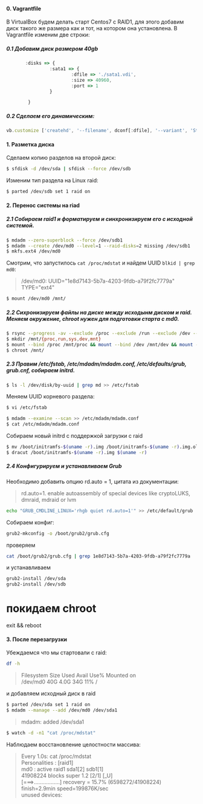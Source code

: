 #### 0. Vagrantfile

В VirtualBox будем делать старт Centos7 с RAID1, для этого добавим диск такого же размера как и тот, на котором она установлена.
В Vagrantfile изменим две строки:
##### 0.1 Добавим диск размером 40gb

```js
       :disks => {
                :sata1 => {
                        :dfile => './sata1.vdi',
                        :size => 40960,
                        :port => 1
                }

        }
```

##### 0.2 Сделаем его динамическим:

```js
vb.customize ['createhd', '--filename', dconf[:dfile], '--variant', 'Standard', '--size', dconf[:size]]
```

#### 1. Разметка диска

Сделаем копию разделов на второй диск:

```sh
$ sfdisk -d /dev/sda | sfdisk --force /dev/sdb
```

Изменим тип раздела на Linux raid:

```sh
$ parted /dev/sdb set 1 raid on
```

#### 2. Перенос системы на riad

##### 2.1 Собираем raid1 и форматируем и синхронизируем его с исходной системой.

```sh
$ mdadm --zero-superblock --force /dev/sdb1
$ mdadm --create /dev/md0 --level=1 --raid-disks=2 missing /dev/sdb1
$ mkfs.ext4 /dev/md0
```

Cмотрим, что запустилось `cat /proc/mdstat` и найдем UUID `blkid | grep md0`:

> /dev/md0: UUID="1e8d7143-5b7a-4203-9fdb-a79f2fc7779a" TYPE="ext4"

```sh
$ mount /dev/md0 /mnt/
```

##### 2.2 Сихронизируем файлы на диске между исходынм диском и raid. Меняем окружение, chroot нужен для подготовки старта с md0.

```sh
$ rsync --progress -av --exclude /proc --exclude /run --exclude /dev --exclude /sys --exclude /mnt  / /mnt/
$ mkdir /mnt/{proc,run,sys,dev,mnt}
$ mount --bind /proc /mnt/proc && mount --bind /dev /mnt/dev && mount --bind /sys /mnt/sys && mount --bind /run /mnt/run
$ chroot /mnt/ 
```

##### 2.3 Правим /etc/fstab, /etc/mdadm/mdadm.conf, /etc/defaults/grub, grub.cnf, собираем initrd.

```sh
$ ls -l /dev/disk/by-uuid | grep md >> /etc/fstab
```

Меняем UUID корневого раздела:

```sh
$ vi /etc/fstab
```

```sh
$ mdadm --examine --scan >> /etc/mdadm/mdadm.conf
$ cat /etc/mdadm/mdadm.conf
```

Собираем новый initrd с поддержкой загрузки с raid

```sh
$ mv /boot/initramfs-$(uname -r).img /boot/initramfs-$(uname -r).img.old
$ dracut /boot/initramfs-$(uname -r).img $(uname -r)
```


##### 2.4 Конфигурируем и устанавливаем Grub

Необходимо добавить опцию rd.auto = 1, цитата из документации:

> rd.auto=1. enable autoassembly of special devices like cryptoLUKS, dmraid, mdraid or lvm


```sh
echo "GRUB_CMDLINE_LINUX='rhgb quiet rd.auto=1'" >> /etc/default/grub
```

Собираем конфиг:

```sh
grub2-mkconfig -o /boot/grub2/grub.cfg
```

проверяем

```sh
cat /boot/grub2/grub.cfg | grep 1e8d7143-5b7a-4203-9fdb-a79f2fc7779a
```

и устанавливаем

```sh
grub2-install /dev/sda
grub2-install /dev/sdb
```

# покидаем chroot

exit && reboot

#### 3. После перезагрузки

Убеждаемся что мы стартовали с raid:

```sh
df -h
```

>Filesystem      Size  Used Avail Use% Mounted on \
>/dev/md0         40G  4.0G   34G  11% /

и добавляем исходный диск в raid

```sh
$ parted /dev/sda set 1 raid on
$ mdadm --manage --add /dev/md0 /dev/sda1
```

>mdadm: added /dev/sda1

```sh
$ watch -d -n1 "cat /proc/mdstat"
```

Наблюдаем восстановление целостности массива:

>Every 1.0s: cat /proc/mdstat \
>Personalities : [raid1] \
>md0 : active raid1 sda1[2] sdb1[1] \
>      41908224 blocks super 1.2 [2/1] [_U] \
>      [===>.................]  recovery = 15.7% (6598272/41908224) finish=2.9min speed=199876K/sec \
>unused devices: <none>

